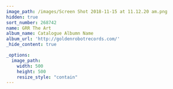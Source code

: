 ```yaml
---
image_path: /images/Screen Shot 2018-11-15 at 11.12.20 am.png
hidden: true
sort_number: 268742
name: GRR The Art
album_name: Catalogue Albumn Name
album_url: 'http://goldenrobotrecords.com/'
_hide_content: true

_options:
  image_path:
    width: 500
    height: 500
    resize_style: "contain"
---
```


